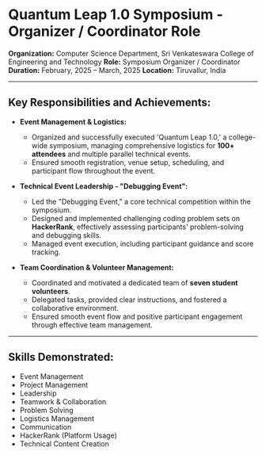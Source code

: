 # Quantum Leap 1.0 Symposium - Organizer / Coordinator Role

**Organization:** Computer Science Department, Sri Venkateswara College of Engineering and Technology
**Role:** Symposium Organizer / Coordinator
**Duration:** February, 2025 – March, 2025 
**Location:** Tiruvallur, India

---

## Key Responsibilities and Achievements:

* **Event Management & Logistics:**
    * Organized and successfully executed 'Quantum Leap 1.0,' a college-wide symposium, managing comprehensive logistics for **100+ attendees** and multiple parallel technical events.
    * Ensured smooth registration, venue setup, scheduling, and participant flow throughout the event.

* **Technical Event Leadership - "Debugging Event":**
    * Led the "Debugging Event," a core technical competition within the symposium.
    * Designed and implemented challenging coding problem sets on **HackerRank**, effectively assessing participants' problem-solving and debugging skills.
    * Managed event execution, including participant guidance and score tracking.

* **Team Coordination & Volunteer Management:**
    * Coordinated and motivated a dedicated team of **seven student volunteers**.
    * Delegated tasks, provided clear instructions, and fostered a collaborative environment.
    * Ensured smooth event flow and positive participant engagement through effective team management.

---

## Skills Demonstrated:

* Event Management
* Project Management
* Leadership
* Teamwork & Collaboration
* Problem Solving
* Logistics Management
* Communication
* HackerRank (Platform Usage)
* Technical Content Creation
